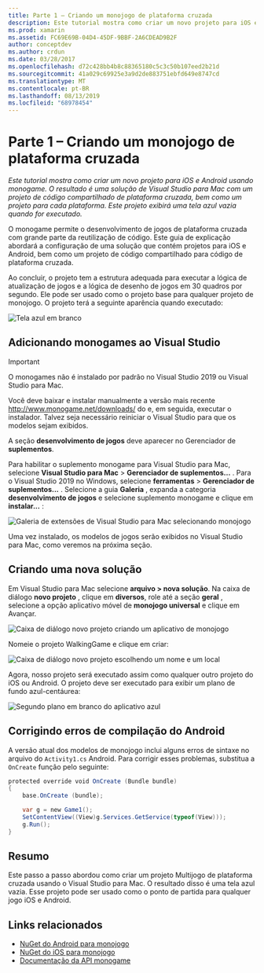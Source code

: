 ```yaml
---
title: Parte 1 – Criando um monojogo de plataforma cruzada
description: Este tutorial mostra como criar um novo projeto para iOS e Android usando monogame. O resultado é uma solução de Visual Studio para Mac com um projeto de código compartilhado de plataforma cruzada, bem como um projeto para cada plataforma. Este projeto exibirá uma tela azul vazia quando executado.
ms.prod: xamarin
ms.assetid: FC69E69B-04D4-45DF-9BBF-2A6CDEAD9B2F
author: conceptdev
ms.author: crdun
ms.date: 03/28/2017
ms.openlocfilehash: d72c428bb4b8c88365180c5c3c50b107eed2b21d
ms.sourcegitcommit: 41a029c69925e3a9d2de883751ebfd649e8747cd
ms.translationtype: MT
ms.contentlocale: pt-BR
ms.lasthandoff: 08/13/2019
ms.locfileid: "68978454"
---
```

# <a name="part-1--creating-a-cross-platform-monogame"></a>Parte 1 – Criando um monojogo de plataforma cruzada

_Este tutorial mostra como criar um novo projeto para iOS e Android usando monogame. O resultado é uma solução de Visual Studio para Mac com um projeto de código compartilhado de plataforma cruzada, bem como um projeto para cada plataforma. Este projeto exibirá uma tela azul vazia quando for executado._

O monogame permite o desenvolvimento de jogos de plataforma cruzada com grande parte da reutilização de código. Este guia de explicação abordará a configuração de uma solução que contém projetos para iOS e Android, bem como um projeto de código compartilhado para código de plataforma cruzada.

Ao concluir, o projeto tem a estrutura adequada para executar a lógica de atualização de jogos e a lógica de desenho de jogos em 30 quadros por segundo. Ele pode ser usado como o projeto base para qualquer projeto de monojogo. O projeto terá a seguinte aparência quando executado:

![Tela azul em branco](part1-images/image1.png)

## <a name="adding-monogame-to-visual-studio"></a>Adicionando monogames ao Visual Studio

> [!IMPORTANT]
> O monogames não é instalado por padrão no Visual Studio 2019 ou Visual Studio para Mac.
>
> Você deve baixar e instalar manualmente a versão mais recente http://www.monogame.net/downloads/ do e, em seguida, executar o instalador. Talvez seja necessário reiniciar o Visual Studio para que os modelos sejam exibidos.
>
> A seção **desenvolvimento de jogos** deve aparecer no Gerenciador de **suplementos**.

Para habilitar o suplemento monogame para Visual Studio para Mac, selecione **Visual Studio para Mac** > **Gerenciador de suplementos...** . Para o Visual Studio 2019 no Windows, selecione **ferramentas** > **Gerenciador de suplementos...** . Selecione a guia **Galeria** , expanda a categoria **desenvolvimento de jogos** e selecione suplemento monogame e clique em **instalar...** :

![Galeria de extensões de Visual Studio para Mac selecionando monojogo](part1-images/image2.png)

Uma vez instalado, os modelos de jogos serão exibidos no Visual Studio para Mac, como veremos na próxima seção.

## <a name="creating-a-new-solution"></a>Criando uma nova solução

Em Visual Studio para Mac selecione **arquivo > nova solução**. Na caixa de diálogo **novo projeto** , clique em **diversos**, role até a seção **geral** , selecione a opção aplicativo móvel de **monojogo universal** e clique em Avançar.

![Caixa de diálogo novo projeto criando um aplicativo de monojogo](part1-images/image3.png)

Nomeie o projeto WalkingGame e clique em criar:

![Caixa de diálogo novo projeto escolhendo um nome e um local](part1-images/image4.png)

Agora, nosso projeto será executado assim como qualquer outro projeto do iOS ou Android. O projeto deve ser executado para exibir um plano de fundo azul-centáurea:

![Segundo plano em branco do aplicativo azul](part1-images/image5.png)

## <a name="fixing-android-compile-errors"></a>Corrigindo erros de compilação do Android

A versão atual dos modelos de monojogo inclui alguns erros de sintaxe no arquivo do `Activity1.cs` Android. Para corrigir esses problemas, substitua a `OnCreate` função pelo seguinte:

```csharp
protected override void OnCreate (Bundle bundle)
{
    base.OnCreate (bundle);

    var g = new Game1();
    SetContentView((View)g.Services.GetService(typeof(View)));
    g.Run();
}
```

## <a name="summary"></a>Resumo

Este passo a passo abordou como criar um projeto Multijogo de plataforma cruzada usando o Visual Studio para Mac. O resultado disso é uma tela azul vazia. Esse projeto pode ser usado como o ponto de partida para qualquer jogo iOS e Android.

## <a name="related-links"></a>Links relacionados

- [NuGet do Android para monojogo](https://www.nuget.org/packages/MonoGame.Framework.Android/)
- [NuGet do iOS para monojogo](https://www.nuget.org/packages/MonoGame.Framework.iOS/)
- [Documentação da API monogame](http://www.monogame.net/documentation/?page=main)
